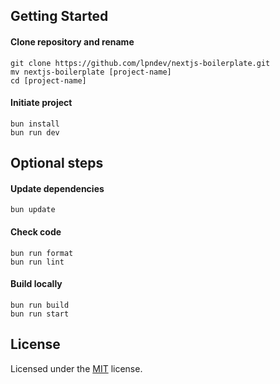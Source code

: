 ## Getting Started

#### Clone repository and rename

```shell
git clone https://github.com/lpndev/nextjs-boilerplate.git
mv nextjs-boilerplate [project-name]
cd [project-name]
```

#### Initiate project

```shell
bun install
bun run dev
```

## Optional steps

#### Update dependencies

```shell
bun update
```

#### Check code

```shell
bun run format
bun run lint
```

#### Build locally

```shell
bun run build
bun run start
```

## License

Licensed under the [MIT](https://github.com/lpndev/nextjs-boilerplate/blob/main/LICENSE) license.
